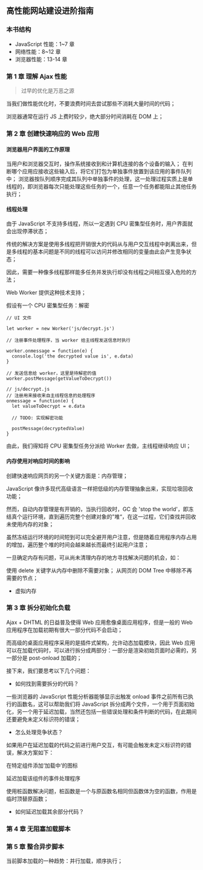 ## 高性能网站建设进阶指南

### 本书结构

- JavaScript 性能：1~7 章
- 网络性能：8~12 章
- 浏览器性能：13-14 章

### 第 1 章 理解 Ajax 性能

> 过早的优化是万恶之源

当我们做性能优化时，不要浪费时间去尝试那些不消耗大量时间的代码；

浏览器通常在运行 JS 上费时较少，绝大部分时间消耗在 DOM 上；

### 第 2 章 创建快速响应的 Web 应用

#### 浏览器用户界面的工作原理

当用户和浏览器交互时，操作系统接收到和计算机连接的各个设备的输入；
在判断哪个应用应接收这些输入后，将它们打包为单独事件放置到该应用的事件队列中；
浏览器按队列顺序完成其队列中单独事件的处理，这一处理过程实质上是单线程的，即浏览器每次只能处理这些任务的一个，任意一个任务都能阻止其他任务执行；

#### 线程处理

由于 JavaScript 不支持多线程，所以一定遇到 CPU 密集型任务时，用户界面就会出现停滞状态；

传统的解决方案是使用多线程把开销很大的代码从与用户交互线程中剥离出来，但是多线程的基本问题是不同的线程可以访问并修改相同的变量由此会产生竞争状态；

因此，需要一种像多线程那样能多任务并发执行却没有线程之间相互侵入危险的方法；

Web Worker 提供这种技术支持；

假设有一个 CPU 密集型任务：解密
```
// UI 文件

let worker = new Worker('js/decrypt.js')

// 注册事件处理程序，当 worker 给主线程发送信息时执行

worker.onmessage = function(e) {
  console.log('the decrypted value is', e.data)
}

// 发送信息给 worker，这里是待解密的值
worker.postMessage(getValueToDecrypt())

// js/decrypt.js
// 注册用来接收来自主线程信息的处理程序
onmessage = function(e) {
  let valueToDecrypt = e.data

  // TODO: 实现解密功能

  postMessage(decryptedValue)
}
```

由此，我们得知将 CPU 密集型任务分派给 Worker 去做，主线程继续响应 UI；

#### 内存使用对响应时间的影响

创建快速响应网页的另一个关键方面是：内存管理；

JavaScript 像许多现代高级语言一样把低级的内存管理抽象出来，实现垃圾回收功能；

然而，自动内存管理是有开销的，当执行回收时，GC 会 'stop the world'，即冻结真个运行环境，直到遍历完整个创建对象的”堆“，在这一过程，它们查找并回收未使用内存的对象；

虽然冻结运行环境的时间短到可以完全避开用户注意，但是随着应用程序内存占用的增加，遍历整个堆的时间会越来越长而最终引起用户注意；

一旦确定内存有问题，可从尚未清理内存的地方寻找解决问题的机会，如：

使用 delete 关键字从内存中删除不需要对象；
从网页的 DOM Tree 中移除不再需要的节点；

- 虚拟内存

### 第 3 章 拆分初始化负载

Ajax + DHTML 的日益普及使得 Web 应用愈像桌面应用程序，但是一般的 Web 应用程序在加载初期有很大一部分代码不会启动；

而高级的桌面应用程序采用的是插件式架构，允许动态加载模块，因此 Web 应用可以在加载代码时，可以进行拆分成两部分：一部分是渲染初始页面时必需的，另一部分是 post-onload 加载的；

接下来，我们要思考以下几个问题：

- 如何找到需要拆分的代码？

一些浏览器的 JavaScript 性能分析器能够显示出触发 onload 事件之前所有已执行的函数名，这可以帮助我们将 JavaScript 拆分成两个文件，一个用于页面初始化，另一个用于延迟加载，当然还包括一些错误处理和条件判断的代码，在此期间还要避免未定义标识符的错误；

- 怎么处理竞争状态？

如果用户在延迟加载的代码之前进行用户交互，有可能会触发未定义标识符的错误，解决方案如下：

在特定组件添加‘加载中’的图标

延迟加载该组件的事件处理程序

使用桩函数解决问题，桩函数是一个与原函数名相同但函数体为空的函数，作用是临时顶替原函数；

- 如何延迟加载其余部分代码？

### 第 4 章 无阻塞加载脚本

### 第 5 章 整合异步脚本

当前脚本加载的一种趋势：并行加载，顺序执行；






